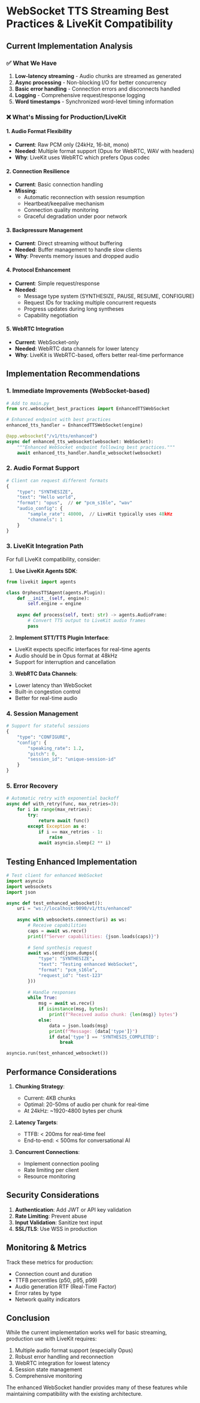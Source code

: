 # WebSocket TTS Streaming Best Practices & LiveKit Compatibility

## Current Implementation Analysis

### ✅ What We Have
1. **Low-latency streaming** - Audio chunks are streamed as generated
2. **Async processing** - Non-blocking I/O for better concurrency
3. **Basic error handling** - Connection errors and disconnects handled
4. **Logging** - Comprehensive request/response logging
5. **Word timestamps** - Synchronized word-level timing information

### ❌ What's Missing for Production/LiveKit

#### 1. **Audio Format Flexibility**
- **Current**: Raw PCM only (24kHz, 16-bit, mono)
- **Needed**: Multiple format support (Opus for WebRTC, WAV with headers)
- **Why**: LiveKit uses WebRTC which prefers Opus codec

#### 2. **Connection Resilience**
- **Current**: Basic connection handling
- **Missing**:
  - Automatic reconnection with session resumption
  - Heartbeat/keepalive mechanism
  - Connection quality monitoring
  - Graceful degradation under poor network

#### 3. **Backpressure Management**
- **Current**: Direct streaming without buffering
- **Needed**: Buffer management to handle slow clients
- **Why**: Prevents memory issues and dropped audio

#### 4. **Protocol Enhancement**
- **Current**: Simple request/response
- **Needed**:
  - Message type system (SYNTHESIZE, PAUSE, RESUME, CONFIGURE)
  - Request IDs for tracking multiple concurrent requests
  - Progress updates during long syntheses
  - Capability negotiation

#### 5. **WebRTC Integration**
- **Current**: WebSocket-only
- **Needed**: WebRTC data channels for lower latency
- **Why**: LiveKit is WebRTC-based, offers better real-time performance

## Implementation Recommendations

### 1. **Immediate Improvements** (WebSocket-based)

```python
# Add to main.py
from src.websocket_best_practices import EnhancedTTSWebSocket

# Enhanced endpoint with best practices
enhanced_tts_handler = EnhancedTTSWebSocket(engine)

@app.websocket("/v1/tts/enhanced")
async def enhanced_tts_websocket(websocket: WebSocket):
    """Enhanced WebSocket endpoint following best practices."""
    await enhanced_tts_handler.handle_websocket(websocket)
```

### 2. **Audio Format Support**

```python
# Client can request different formats
{
    "type": "SYNTHESIZE",
    "text": "Hello world",
    "format": "opus",  // or "pcm_s16le", "wav"
    "audio_config": {
        "sample_rate": 48000,  // LiveKit typically uses 48kHz
        "channels": 1
    }
}
```

### 3. **LiveKit Integration Path**

For full LiveKit compatibility, consider:

1. **Use LiveKit Agents SDK**:
```python
from livekit import agents

class OrpheusTTSAgent(agents.Plugin):
    def __init__(self, engine):
        self.engine = engine
        
    async def process(self, text: str) -> agents.AudioFrame:
        # Convert TTS output to LiveKit audio frames
        pass
```

2. **Implement STT/TTS Plugin Interface**:
- LiveKit expects specific interfaces for real-time agents
- Audio should be in Opus format at 48kHz
- Support for interruption and cancellation

3. **WebRTC Data Channels**:
- Lower latency than WebSocket
- Built-in congestion control
- Better for real-time audio

### 4. **Session Management**

```python
# Support for stateful sessions
{
    "type": "CONFIGURE",
    "config": {
        "speaking_rate": 1.2,
        "pitch": 0,
        "session_id": "unique-session-id"
    }
}
```

### 5. **Error Recovery**

```python
# Automatic retry with exponential backoff
async def with_retry(func, max_retries=3):
    for i in range(max_retries):
        try:
            return await func()
        except Exception as e:
            if i == max_retries - 1:
                raise
            await asyncio.sleep(2 ** i)
```

## Testing Enhanced Implementation

```python
# Test client for enhanced WebSocket
import asyncio
import websockets
import json

async def test_enhanced_websocket():
    uri = "ws://localhost:9090/v1/tts/enhanced"
    
    async with websockets.connect(uri) as ws:
        # Receive capabilities
        caps = await ws.recv()
        print(f"Server capabilities: {json.loads(caps)}")
        
        # Send synthesis request
        await ws.send(json.dumps({
            "type": "SYNTHESIZE",
            "text": "Testing enhanced WebSocket",
            "format": "pcm_s16le",
            "request_id": "test-123"
        }))
        
        # Handle responses
        while True:
            msg = await ws.recv()
            if isinstance(msg, bytes):
                print(f"Received audio chunk: {len(msg)} bytes")
            else:
                data = json.loads(msg)
                print(f"Message: {data['type']}")
                if data['type'] == 'SYNTHESIS_COMPLETED':
                    break

asyncio.run(test_enhanced_websocket())
```

## Performance Considerations

1. **Chunking Strategy**:
   - Current: 4KB chunks
   - Optimal: 20-50ms of audio per chunk for real-time
   - At 24kHz: ~1920-4800 bytes per chunk

2. **Latency Targets**:
   - TTFB: < 200ms for real-time feel
   - End-to-end: < 500ms for conversational AI

3. **Concurrent Connections**:
   - Implement connection pooling
   - Rate limiting per client
   - Resource monitoring

## Security Considerations

1. **Authentication**: Add JWT or API key validation
2. **Rate Limiting**: Prevent abuse
3. **Input Validation**: Sanitize text input
4. **SSL/TLS**: Use WSS in production

## Monitoring & Metrics

Track these metrics for production:
- Connection count and duration
- TTFB percentiles (p50, p95, p99)
- Audio generation RTF (Real-Time Factor)
- Error rates by type
- Network quality indicators

## Conclusion

While the current implementation works well for basic streaming, production use with LiveKit requires:
1. Multiple audio format support (especially Opus)
2. Robust error handling and reconnection
3. WebRTC integration for lowest latency
4. Session state management
5. Comprehensive monitoring

The enhanced WebSocket handler provides many of these features while maintaining compatibility with the existing architecture.
